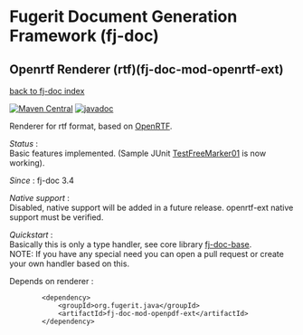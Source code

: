 # Fugerit Document Generation Framework (fj-doc)

## Openrtf Renderer (rtf)(fj-doc-mod-openrtf-ext)

[back to fj-doc index](../README.md)  

[![Maven Central](https://img.shields.io/maven-central/v/org.fugerit.java/fj-doc-mod-openrtf-ext.svg)](https://mvnrepository.com/artifact/org.fugerit.java/fj-doc-mod-openrtf-ext) 
[![javadoc](https://javadoc.io/badge2/org.fugerit.java/fj-doc-mod-openrtf-ext/javadoc.svg)](https://javadoc.io/doc/org.fugerit.java/fj-doc-mod-openrtf-ext)

Renderer for rtf format, based on [OpenRTF](https://github.com/Librertf/OpenRTF).

*Status* :  
Basic features implemented. (Sample JUnit [TestFreeMarker01](../fj-doc-sample/src/test/java/test/org/fugerit/java/doc/sample/freemarker/TestFreeMarker01.java) is now working).  
  
*Since* : fj-doc 3.4
  
*Native support*  :  
Disabled, native support will be added in a future release. openrtf-ext native support must be verified.
  
*Quickstart* :  
Basically this is only a type handler, see core library [fj-doc-base](../fj-doc-base/README.md).  
NOTE: If you have any special need you can open a pull request or create your own handler based on this.

Depends on renderer : 

``` 
		<dependency>
			<groupId>org.fugerit.java</groupId>
			<artifactId>fj-doc-mod-openpdf-ext</artifactId>
		</dependency>	
```
